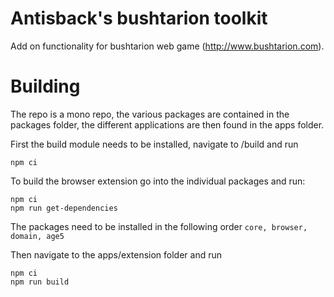 # Antisback's bushtarion toolkit

Add on functionality for bushtarion web game (http://www.bushtarion.com).

# Building

The repo is a mono repo, the various packages are contained in the packages folder, the different applications are then found in the apps folder.

First the build module needs to be installed, navigate to /build and run
```
npm ci
```

To build the browser extension go into the individual packages and run: 
```
npm ci
npm run get-dependencies
```
The packages need to be installed in the following order `core, browser, domain, age5`

Then navigate to the apps/extension folder and run
```
npm ci
npm run build
```
